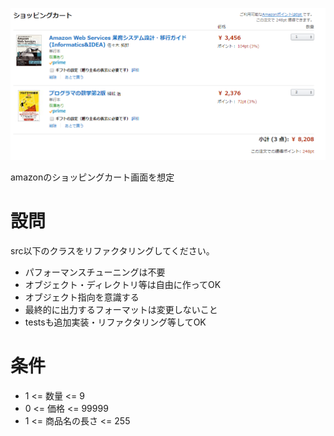 ![エビフライトライアングル](image.PNG)

amazonのショッピングカート画面を想定

# 設問
src以下のクラスをリファクタリングしてください。

* パフォーマンスチューニングは不要
* オブジェクト・ディレクトリ等は自由に作ってOK
* オブジェクト指向を意識する
* 最終的に出力するフォーマットは変更しないこと
* testsも追加実装・リファクタリング等してOK

# 条件

* 1 <= 数量 <= 9
* 0 <= 価格 <= 99999
* 1 <= 商品名の長さ <= 255